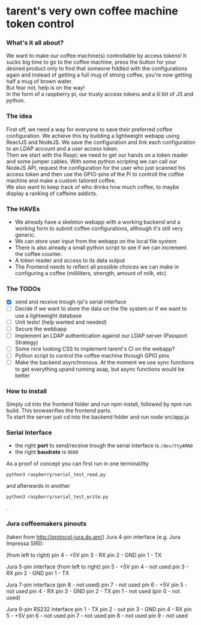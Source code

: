 <h1>tarent's very own coffee machine token control</h1>

### What's it all about?

We want to make our coffee machine(s) controllable by access tokens!
It sucks big time to go to the coffee machine, press the button for your desired product only to find that someone fiddled with the configurations again and instead of getting a full mug of strong coffee, you're now getting half a mug of brown water.<br>
But fear not, help is on the way!<br>
In the form of a raspberry pi, our trusty access tokens and a lil bit of JS and python.

### The idea

First off, we need a way for everyone to save their preferred coffee configuration. We achieve this by building a lightweight webapp using ReactJS and NodeJS. We save the configuration and link each configuration to an LDAP account and a user access token. <br>
Then we start with the Raspi; we need to get our hands on a token reader and some jumper cables. With some python scripting we can call our NodeJS API, request the configuration for the user who just scanned his access token and then use the GPIO-pins of the Pi to controll the coffee machine and make a custom tailored coffee.<br>
We also want to keep track of who drinks how much coffee, to maybe display a ranking of caffeine addicts.

### The HAVEs

+ We already have a skeleton webapp with a working backend and a working form to submit coffee configurations, although it's still very generic.<br>
+ We can store user input from the webapp on the local file system<br>
+ There is also already a small python script to see if we can increment the coffee counter.<br>
+ A token reader and access to its data output<br>
+ The Frontend needs to reflect all possible choices we can make in configuring a coffee (milliliters, strength, amount of milk, etc)<br>

### The TODOs

- [x] send and receive trough rpi's serial interface
- [ ] Decide if we want to store the data on the file system or if we want to use a lightweight database<br>
- [ ] Unit tests! (help wanted and needed)<br>
- [ ] Secure the webbapp<br>
- [ ] Implement an LDAP authentication against our LDAP server (Passport Strategy)<br>
- [ ] Some nice looking CSS to implement tarent's CI on the webapp?<br>
- [ ] Python script to control the coffee machine through GPIO pins<br>
- [ ] Make the backend asynchronous. At the moment we use sync functions to get everything upand running asap, but async functions would be better<br>

### How to install

Simply cd into the frontend folder and run npm install, followed by npm run build. This browserifies the frontend parts.<br>
To start the server just cd into the backend folder and run node src/app.js

### Serial Interface

+ the right **port** to send/receive trough the serial interface is `/dev/ttyAMA0`
+ the right **baudrate** is `9600`

As a proof of concept you can first run in one terminal/tty

    python3 raspberry/serial_test_read.py

and afterwards in another

    python3 raspberry/serial_test_write.py

.

### Jura coffeemakers pinouts

(taken from http://protocol-jura.do.am/)
Jura 4-pin interface (e.g. Jura Impressa S95):

(from left to right)
pin 4 - +5V
pin 3 - RX
pin 2 - GND
pin 1 - TX

Jura 5-pin interface
(from left to right)
pin 5 - +5V
pin 4 - not used
pin 3 - RX
pin 2 - GND
pin 1 - TX

Jura 7-pin interface
(pin 8 - not used)
pin 7 - not used
pin 6 - +5V
pin 5 - not used
pin 4 - RX
pin 3 - GND
pin 2 - TX
pin 1 - not used
(pin 0 - not used)

Jura 9-pin RS232 interface
pin 1 - TX
pin 2 - out
pin 3 - GND
pin 4 - RX
pin 5 - +5V
pin 6 - not used
pin 7 - not used
pin 8 - not used
pin 9 - not used